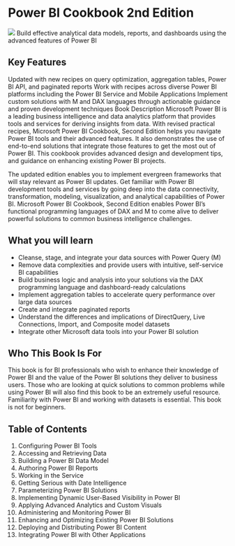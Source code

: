 # Power BI Cookbook 2nd Edition
<img src="images/cover_small.jpg" />
Build effective analytical data models, reports, and dashboards using the advanced features of Power BI

## Key Features
Updated with new recipes on query optimization, aggregation tables, Power BI API, and paginated reports
Work with recipes across diverse Power BI platforms including the Power BI Service and Mobile Applications
Implement custom solutions with M and DAX languages through actionable guidance and proven development techniques
Book Description
Microsoft Power BI is a leading business intelligence and data analytics platform that provides tools and services for deriving insights from data. With revised practical recipes, Microsoft Power BI Cookbook, Second Edition helps you navigate Power BI tools and their advanced features. It also demonstrates the use of end-to-end solutions that integrate those features to get the most out of Power BI. This cookbook provides advanced design and development tips, and guidance on enhancing existing Power BI projects.

The updated edition enables you to implement evergreen frameworks that will stay relevant as Power BI updates. Get familiar with Power BI development tools and services by going deep into the data connectivity, transformation, modeling, visualization, and analytical capabilities of Power BI. Microsoft Power BI Cookbook, Second Edition enables Power BI’s functional programming languages of DAX and M to come alive to deliver powerful solutions to common business intelligence challenges.

## What you will learn
- Cleanse, stage, and integrate your data sources with Power Query (M)
- Remove data complexities and provide users with intuitive, self-service BI capabilities
- Build business logic and analysis into your solutions via the DAX programming language and dashboard-ready calculations
- Implement aggregation tables to accelerate query performance over large data sources
- Create and integrate paginated reports
- Understand the differences and implications of DirectQuery, Live Connections, Import, and Composite model datasets
- Integrate other Microsoft data tools into your Power BI solution

## Who This Book Is For
This book is for BI professionals who wish to enhance their knowledge of Power BI and the value of the Power BI solutions they deliver to business users. Those who are looking at quick solutions to common problems while using Power BI will also find this book to be an extremely useful resource. Familiarity with Power BI and working with datasets is essential. This book is not for beginners.

## Table of Contents
1. Configuring Power BI Tools
1. Accessing and Retrieving Data
1. Building a Power BI Data Model
1. Authoring Power BI Reports
1. Working in the Service
1. Getting Serious with Date Intelligence
1. Parameterizing Power BI Solutions
1. Implementing Dynamic User-Based Visibility in Power BI
1. Applying Advanced Analytics and Custom Visuals
1. Administering and Monitoring Power BI
1. Enhancing and Optimizing Existing Power BI Solutions
1. Deploying and Distributing Power BI Content
1. Integrating Power BI with Other Applications
